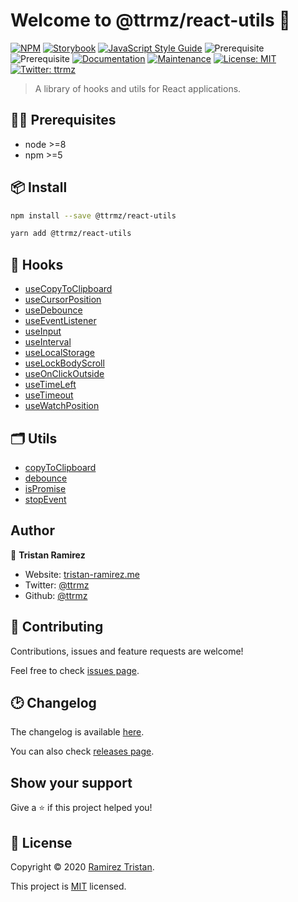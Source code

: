 # Welcome to @ttrmz/react-utils 👋

[![NPM](https://img.shields.io/npm/v/@ttrmz/react-utils.svg)](https://www.npmjs.com/package/@ttrmz/react-utils)
[![Storybook](https://cdn.jsdelivr.net/gh/storybookjs/brand@master/badge/badge-storybook.svg)](https://ttrmz.github.io/react-utils)
[![JavaScript Style Guide](https://img.shields.io/badge/code_style-standard-brightgreen.svg)](https://standardjs.com)
![Prerequisite](https://img.shields.io/badge/node-%3E%3D8-blue.svg)
![Prerequisite](https://img.shields.io/badge/npm-%3E%3D5-blue.svg)
[![Documentation](https://img.shields.io/badge/documentation-yes-brightgreen.svg)](https://github.com/ttrmz/react-utils#readme)
[![Maintenance](https://img.shields.io/badge/Maintained%3F-yes-green.svg)](https://github.com/ttrmz/react-utils/graphs/commit-activity)
[![License: MIT](https://img.shields.io/github/license/ttrmz/react-utils)](https://github.com/ttrmz/react-utils/blob/master/LICENSE)
[![Twitter: ttrmz](https://img.shields.io/twitter/follow/ttrmz.svg?style=social)](https://twitter.com/ttrmz)

> A library of hooks and utils for React applications.

## 👷‍♂️ Prerequisites

- node >=8
- npm >=5

## 📦 Install

```sh
npm install --save @ttrmz/react-utils
```

```sh
yarn add @ttrmz/react-utils
```

## 🎣 Hooks

- [useCopyToClipboard](./src/hooks/useCopyToClipboard/useCopyToClipboard.md)
- [useCursorPosition](./src/hooks/useCursorPosition/useCursorPosition.md)
- [useDebounce](./src/hooks/useDebounce/useDebounce.md)
- [useEventListener](./src/hooks/useEventListener/useEventListener.md)
- [useInput](./src/hooks/useInput/useInput.md)
- [useInterval](./src/hooks/useInterval/useInterval.md)
- [useLocalStorage](./src/hooks/useLocalStorage/useLocalStorage.md)
- [useLockBodyScroll](./src/hooks/useLockBodyScroll/useLockBodyScroll.md)
- [useOnClickOutside](./src/hooks/useOnClickOutside/useOnClickOutside.md)
- [useTimeLeft](./src/hooks/useTimeLeft/useTimeLeft.md)
- [useTimeout](./src/hooks/useTimeout/useTimeout.md)
- [useWatchPosition](./src/hooks/useWatchPosition/useWatchPosition.md)

## 🗂 Utils

- [copyToClipboard](./src/utils/copyToClipboard/copyToClipboard.md)
- [debounce](./src/utils/debounce/debounce.md)
- [isPromise](./src/utils/isPromise/isPromise.md)
- [stopEvent](./src/utils/stopEvent/stopEvent.md)

## Author

👤 **Tristan Ramirez**

- Website: [tristan-ramirez.me](https://tristan-ramirez.me/)
- Twitter: [@ttrmz](https://twitter.com/ttrmz)
- Github: [@ttrmz](https://github.com/ttrmz)

## 🤝 Contributing

Contributions, issues and feature requests are welcome!

Feel free to check [issues page](https://github.com/ttrmz/react-utils/issues).

## 🕑 Changelog

The changelog is available [here](./CHANGELOG.md).

You can also check [releases page](https://github.com/ttrmz/react-utils/releases).

## Show your support

Give a ⭐️ if this project helped you!

## 📝 License

Copyright © 2020 [Ramirez Tristan](https://github.com/ttrmz).

This project is [MIT](https://github.com/ttrmz/react-utils/blob/master/LICENSE) licensed.

[sb]: https://developers.facebook.com/tools/explorer/
